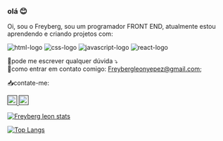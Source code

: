 ### olá 😊

Oi, sou o Freyberg, sou um programador FRONT END, atualmente estou aprendendo e criando projetos com:

<img src="https://img.shields.io/badge/HTML5-E34F26?style=for-the-badge&logo=html5&logoColor=white" alt="html-logo"/>  <img src="https://img.shields.io/badge/CSS3-1572B6?style=for-the-badge&logo=css3&logoColor=white" alt="css-logo"/>  <img src="https://img.shields.io/badge/JavaScript-F7DF1E?style=for-the-badge&logo=javascript&logoColor=black" alt="javascript-logo" /> 
<img src="https://img.shields.io/badge/React-20232A?style=for-the-badge&logo=react&logoColor=61DAFB" alt="react-logo" />

:speech_balloon:pode me escrever qualquer dúvida :arrow_heading_down:
<br>
:e-mail:como entrar em contato comigo: Freybergleonyepez@gmail.com;

:inbox_tray:contate-me:
<p>
  <a href="">
<img src="https://icones.pro/wp-content/uploads/2021/02/instagram-logo-icone5.png"  style="max-width: 22px; width:22px; height:22px;" alt="Icono de Instagram con colores originales del logo" /> 
  </a>
  <a href="">
  <img src="https://cdn-icons-png.flaticon.com/512/3938/3938061.png"  style="max-width: 22px; width:22px; height:22px;" alt="logo" />
  </a>
</p>











[![Freyberg leon stats](https://github-readme-stats.vercel.app/api?username=Freybergleon23)](https://github.com/anuraghazra/github-readme-stats)

[![Top Langs](https://github-readme-stats.vercel.app/api/top-langs/?username=Freybergleon23)](https://github.com/anuraghazra/github-readme-stats)
